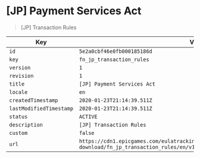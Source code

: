 # [JP] Payment Services Act

> [JP] Transaction Rules

| Key | Value |
| --- | ----- |
| `id` | `5e2a0cbf46e0fb000185186d` |
| `key` | `fn_jp_transaction_rules` |
| `version` | `1` |
| `revision` | `1` |
| `title` | `[JP] Payment Services Act` |
| `locale` | `en` |
| `createdTimestamp` | `2020-01-23T21:14:39.511Z` |
| `lastModifiedTimestamp` | `2020-01-23T21:14:39.511Z` |
| `status` | `ACTIVE` |
| `description` | `[JP] Transaction Rules` |
| `custom` | `false` |
| `url` | `https://cdn1.epicgames.com/eulatracking-download/fn_jp_transaction_rules/en/v1/r1/56e10d498c855cd15d82c6cb6a50633d.pdf` |
